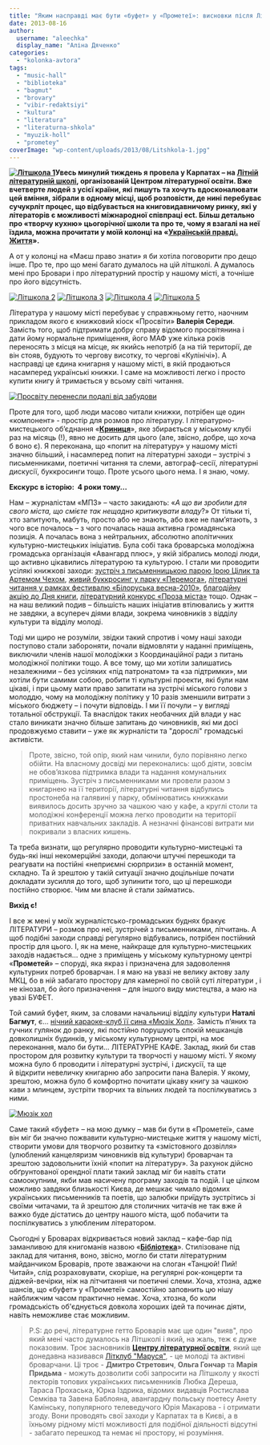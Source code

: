 ```yaml
---
title: "Яким насправді має бути «буфет» у «Прометеї»: висновки після Літшколи"
date: 2013-08-16
author: 
  username: "aleechka"
  display_name: "Аліна Дяченко"
categories: 
  - "kolonka-avtora"
tags: 
  - "music-hall"
  - "biblioteka"
  - "bagmut"
  - "brovary"
  - "vibir-redaktsiyi"
  - "kultura"
  - "literatura"
  - "literaturna-shkola"
  - "myuzik-holl"
  - "prometey"
coverImage: "wp-content/uploads/2013/08/Litshkola-1.jpg"
---
```


**[![Літшкола 1](https://mpz.brovary.org/wp-content/uploads/2013/08/Litshkola-1.jpg)](https://mpz.brovary.org/wp-content/uploads/2013/08/Litshkola-1.jpg)Увесь минулий тиждень я провела у Карпатах – на [Літній літературній школі](https://www.youtube.com/watch?v=hy7T7QI7QLU&feature=youtube_gdata_player), організованій Центром літературної освіти. Вже вчетверте людей з усієї країни, які пишуть та хочуть вдосконалювати цей вміння, зібрали в одному місці, щоб розповісти, де нині перебуває сучукрліт процес, що відбувається на книговидавничому ринку, які у літераторів є можливості міжнародної співпраці ect. Більш детально про «творчу кухню» цьогорічної школи та про те, чому я взагалі на неї їздила, можна прочитати у моїй колонці на «[Українській правді. Життя](https://life.pravda.com.ua/columns/2013/08/14/136337/)».**

А от у колонці на «Маєш право знати» я би хотіла поговорити про дещо інше. Про те, про що мені багато думалось на цій літшколі. А думалось мені про Бровари і про літературний простір у нашому місті, а точніше про його відсутність.

[![Літшкола 2](https://mpz.brovary.org/wp-content/uploads/2013/08/Litshkola-2.jpg)](https://mpz.brovary.org/wp-content/uploads/2013/08/Litshkola-2.jpg) [![Літшкола 3](https://mpz.brovary.org/wp-content/uploads/2013/08/Litshkola-3.jpg)](https://mpz.brovary.org/wp-content/uploads/2013/08/Litshkola-3.jpg) [![Літшкола 4](https://mpz.brovary.org/wp-content/uploads/2013/08/Litshkola-4.jpg)](https://mpz.brovary.org/wp-content/uploads/2013/08/Litshkola-4.jpg) [![Літшкола 5](https://mpz.brovary.org/wp-content/uploads/2013/08/Litshkola-5.jpg)](https://mpz.brovary.org/wp-content/uploads/2013/08/Litshkola-5.jpg)

Література у нашому місті перебуває у справжньому гетто, наочним прикладом якого є книжковий кіоск «Просвіти» **Валерія Середи**. Замість того, щоб підтримати добру справу відомого просвітянина і дати йому нормальне приміщення, його МАФ уже кілька років переносять з місця на місце, як якийсь непотріб (а на тій території, де він стояв, будують то чергову висотку, то чергові «Кулінічі»). А насправді це єдина книгарня у нашому місті, в якій продаються насамперед українські книжки. І саме на можливості легко і просто купити книгу й тримається у всьому світі читання.

[![Просвіту перенесли подалі від забудови](https://mpz.brovary.org/wp-content/uploads/2013/08/Prosvitu-perenesli-podali-vid-zabudovi.jpg)](https://mpz.brovary.org/wp-content/uploads/2013/08/Prosvitu-perenesli-podali-vid-zabudovi.jpg)

Проте для того, щоб люди масово читали книжки, потрібен ще один «компонент» - простір для розмов про літературу. І літературно-мистецького об’єднання «**[Криниця](https://krynytsya.ucoz.ua/)**», яке збирається у міському клубі раз на місяць (!), явно не досить для цього (але, звісно, добре, що хоча б воно є). Я переконана, що «попит на літературу» у нашому місті значно більший, і насамперед попит на літературні заходи – зустрічі з письменниками, поетичні читання та слеми, автограф-сесії, літературні дискусії, буккросинги тощо. Проте усього цього нема. І я знаю, чому.

**Екскурс в історію:  4 роки тому...**

Нам – журналістам «МПЗ» – часто закидають: «_А що ви зробили для свого міста, що смієте так нещадно критикувати владу_?» От тільки ті, хто запитують, мабуть, просто або не знають, або вже не пам’ятають, з чого все почалось – з чого почалась наша активна громадянська позиція. А почалась вона з нейтральних, абсолютно аполітичних культурно-мистецьких ініціатив. Була собі така броварська молодіжна громадська організація «Авангард плюс», у якій зібрались молоді люди, що активно цікавились літературою та культурою. І стали ми проводити усілякі книжкові заходи: [зустріч з письменницькою парою Ірою Цілик та Артемом Чехом](https://vk.com/event9846753), [живий буккросинг у парку «Перемога»](https://vk.com/event17198105), [літературні читання у рамках фестивалю «Білоруська весна-2010»](https://vk.com/event17674848), [благодійну акцію до Дня книги](https://vk.com/pravo.znaty.brovary#/event26351610), [літературний конкурс «Проза міста»](https://www.facebook.com/prozamista) тощо. Однак – на наш великий подив – більшість наших ініціатив втілювались у життя не завдяки, а всупереч діями влади, зокрема чиновників з відділу культури та відділу молоді.

Тоді ми щиро не розуміли, звідки такий спротив і чому наші заходи поступово стали забороняти, почали відмовляти у наданні приміщень, виключили членів нашої молодіжки з Координаційної ради з питань молодіжної політики тощо. А все тому, що ми хотіли залишатись незалежними – без усіляких «під патронатом» та «за підтримки», ми хотіли бути самими собою, робити ті культурні проекти, які були нам цікаві, і при цьому мати право запитати на зустрічі міського голови з молоддю, чому на молодіжну політику у 10 разів зменшили витрати з міського бюджету – і почути відповідь. І ми її почули – у вигляді тотальної обструкції. Та внаслідок таких необачних дій влади у нас стало виникати значно більше запитань до чиновників, які ми досі продовжуємо ставити – уже як журналісти та "дорослі" громадські активісти.

> Проте, звісно, той опір, який нам чинили, було порівняно легко обійти. На власному досвіді ми переконались: щоб діяти, зовсім не обов’язкова підтримка влади та надання комунальних приміщень. Зустріч з письменниками ми провели разом з книгарнею на її території, літературні читання відбулись простонеба на галявині у парку, обмінюватись книжками виявилось досить зручно за чашкою чаю у кафе, а круглі столи та молодіжні конференції можна легко проводити на території приватних навчальних закладів. А незначні фінансові витрати ми покривали з власних кишень.

Та треба визнати, що регулярно проводити культурно-мистецькі та будь-які інші некомерційні заходи, долаючи штучні перешкоди та реагувати на постійні «неприємні сюрпризи» в останній момент, складно. Та й зрештою у такій ситуації значно доцільніше почати докладати зусилля до того, щоб зупинити того, що ці перешкоди постійно створює. Чим ми власне й стали займатись.

**Вихід є!**

І все ж мені у моїх журналістсько-громадських буднях бракує ЛІТЕРАТУРИ – розмов про неї, зустрічей з письменниками, літчитань. А щоб подібні заходи справді регулярно відбувались, потрібен постійний простір для цього. І, як на мене, найкраще для культурно-мистецьких заходів надається… одне з приміщень у міському культурному центрі «**Прометей**» – споруді, яка якраз і призначена для задоволення культурних потреб броварчан. І я маю на увазі не велику актову залу МКЦ, бо в ній забагато простору для камерної по своїй суті літератури , і не кінозал, бо його призначення – для іншого виду мистецтва, а маю на увазі БУФЕТ.

Той самий буфет, яким, за словами начальниці відділу культури **Наталі Багмут**, є… [нічний караоке-клуб її сина «Мюзік Хол»](https://mpz.brovary.org/brovarska-sim-ya-istoriya-odniyeyi-kulturnoyi-shemi-ch-1/). Замість п’яних та гучних гулянок до ранку, які постійно порушують спокій мешканців довколишніх будинків, у міському культурному центрі, на моє переконання, мало би бути… ЛІТЕРАТУРНЕ КАФЕ. Заклад, який би став простором для розвитку культури та творчості у нашому місті. У якому можна було б проводити і літературні зустрічі, і дискусії, та ще й відкрити невеличку книгарню або запросити пана Валерія. У якому, зрештою, можна було б комфортно почитати цікаву книгу за чашкою кави з млинцем, зустріти творчих та вільних людей та поспілкуватись з ними.

[![Мюзік хол](https://mpz.brovary.org/wp-content/uploads/2013/08/Myuzik-hol.jpg)](https://mpz.brovary.org/wp-content/uploads/2013/08/Myuzik-hol.jpg)

Саме такий «буфет» – на мою думку – мав би бути в «Прометеї», саме він міг би значно пожвавити культурно-мистецьке життя у нашому місті, створити умови для творчого розвитку та «змістовного дозвілля» (улюблений канцеляризм чиновників від культури) броварчан та зрештою задовольнити їхній «попит на літературу». За рахунок дійсно обґрунтованої орендної плати такий заклад міг би навіть стати самоокупним, якби мав насичену програму заходів та подій. І це цілком можливо завдяки близькості Києва, де мешкає чимало відомих українських письменників та поетів, що залюбки приїдуть зустрітись зі своїми читачами, та й зрештою для столичних читачів не так вже й важко буде дістатись до центру нашого міста, щоб побачити та поспілкуватись з улюбленим літератором.

Сьогодні у Броварах відкривається новий заклад – кафе-бар під заманливою для книгоманів назвою «[**Бібліотека**](https://vk.com/biblioteka_bar)». Стилізоване під заклад для читання, воно, звісно, могло би стати літературним майданчиком Броварів, проте зважаючи на слоган «Танцюй! Пий! Читай», слід розраховувати, скоріше, на регулярні рок-концерти та діджей-вечірки, ніж на літчитання чи поетичні слеми. Хоча, хтозна, адже шансів, що «буфет» у «Прометеї» самостійно заповнить цю нішу найближчим часом практично немає. Хоча, хтозна, бо коли громадськість об'єднується довкола хороших ідей та починає діяти, навіть неможливе стає можливим.

> P.S: до речі, літературне гетто Броварів має ще один "вияв", про який мені часто думалось на Літшколі і який, на жаль, теж є дуже показовим. Троє засновників [**Центру літературної освіти**](https://www.facebook.com/CenterforLiteraryEducation), який ще донедавна називався [Літклуб "Маруся"](https://www.facebook.com/litclub.marusia), - це молоді та активні броварчани. Ці троє - **Дмитро Стретович**, **Ольга Гончар** та **Марія Придьма** - можуть дозволити собі запросити на Літшколу у якості лекторів топових українських письменників Любка Дереша, Тараса Прохаська, Юрка Іздрика, відомих видавців Ростислава Семківа та Завена Баблояна, авангардну польську поетесу Анету Камінську, популярного телеведучого Юрія Макарова - і отримати згоду. Вони проводять свої заходи у Карпатах та в Києві, а в їхньому рідному місті можливості для подібної діяльності відсутні - забагато перешкод та немає ні простору, ні розуміння.
